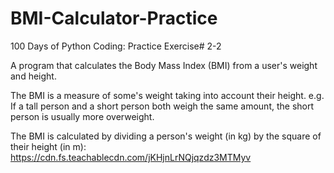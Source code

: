 # BMI-Calculator-Practice
100 Days of Python Coding: Practice Exercise# 2-2

A program that calculates the Body Mass Index (BMI) from a user's weight and height.

The BMI is a measure of some's weight taking into account their height. e.g. If a tall person and a short person both weigh the same amount, 
the short person is usually more overweight.

The BMI is calculated by dividing a person's weight (in kg) by the square of their height (in m):
https://cdn.fs.teachablecdn.com/jKHjnLrNQjqzdz3MTMyv
